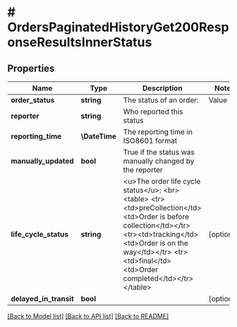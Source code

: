 # # OrdersPaginatedHistoryGet200ResponseResultsInnerStatus

## Properties

Name | Type | Description | Notes
------------ | ------------- | ------------- | -------------
**order_status** | **string** | The status of an order:               | Value                      | Description                                                        |   |-----------------------------|-----------------------------------------------------------------------|   | Pending                    | Order is new, prior to processing                                  |   | Ready                      | Order is ready for collection by courier                           |   | ReceivedAtCollectionPoint  | Order was received at the collection point awaiting courier pickup    |   | Collected                  | Order was collected                                                |   | InTransit                  | Order is in transit on the way to the hub                          |   | WaitingInHub               | Order is waiting in the hub                                        |   | OnWayToDropoff             | Order is on the way to the end destination                         |   | DeliveredToCollectionPoint  | Order awaiting at collection point for pickup by end customer         |   | Delivered                  | Order was delivered (final status)                                 |   | Cancelled                  | Order was cancelled (final status)                                 |   | CannotFulfill               | Order has issues that need handling                                |   | Failed                     | Order delivery failed                                              |   | ReturningToSender          | Delivery failed, item is being returned to sender                  |   | ReturnedToSender           | Item has been returned to sender (final status)                    |   | ReadyForHandoff            | Order is ready for handoff                                         |   | WaitingForHandoff          | Order is waiting to be received                                    |   | PickedUp                   | Order was picked up in store (final status)                           | |
**reporter** | **string** | Who reported this status |
**reporting_time** | **\DateTime** | The reporting time in ISO8601 format |
**manually_updated** | **bool** | True if the status was manually changed by the reporter |
**life_cycle_status** | **string** | &lt;u&gt;The order life cycle status&lt;/u&gt;: &lt;br&gt;             &lt;table&gt;   &lt;tr&gt;&lt;td&gt;preCollection&lt;/td&gt;     &lt;td&gt;Order is before collection&lt;/td&gt;&lt;/tr&gt;   &lt;tr&gt;&lt;td&gt;tracking&lt;/td&gt;              &lt;td&gt;Order is on the way&lt;/td&gt;&lt;/tr&gt;   &lt;tr&gt;&lt;td&gt;final&lt;/td&gt;             &lt;td&gt;Order completed&lt;/td&gt;&lt;/tr&gt; &lt;/table&gt; | [optional]
**delayed_in_transit** | **bool** |  | [optional]

[[Back to Model list]](../../README.md#models) [[Back to API list]](../../README.md#endpoints) [[Back to README]](../../README.md)
